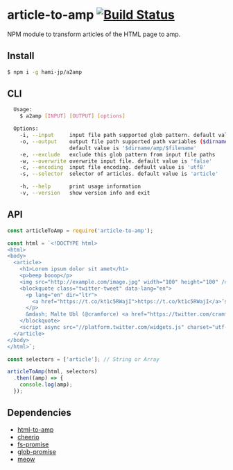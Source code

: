 # article-to-amp [![Build Status](https://travis-ci.org/hami-jp/article-to-amp.svg?branch=master)](https://travis-ci.org/hami-jp/article-to-amp)

NPM module to transform articles of the HTML page to amp.

## Install

```sh
$ npm i -g hami-jp/a2amp
```

## CLI

```sh
  Usage:
    $ a2amp [INPUT] [OUTPUT] [options]

  Options:
    -i, --input     input file path supported glob pattern. default value is '**/*.html'
    -o, --output    output file path supported path variables ($dirname, $filename, $basename, and $extname).
                    default value is '$dirname/amp/$filename'
    -e, --exclude   exclude this glob pattern from input file paths
    -w, --overwrite overwrite input file. default value is 'false'
    -c, --encoding  input file encoding. default value is 'utf8'
    -s, --selector  selector of articles. default value is 'article'

    -h, --help      print usage information
    -v, --version   show version info and exit
```

## API

```js
const articleToAmp = require('article-to-amp');

const html = `<!DOCTYPE html>
<html>
<body>
  <article>
    <h1>Lorem ipsum dolor sit amet</h1>
    <p>beep booop</p>
    <img src="http://example.com/image.jpg" width="100" height="100" />
    <blockquote class="twitter-tweet" data-lang="en">
      <p lang="en" dir="ltr">
        <a href="https://t.co/kt1c5RWajI">https://t.co/kt1c5RWajI</a>’s <a href="https://twitter.com/david_bjorklund">@david_bjorklund</a> published 2 node modules to convert HTML snippets to <a href="https://twitter.com/AMPhtml">@amphtml</a><a href="https://t.co/yB5KMDijh6">https://t.co/yB5KMDijh6</a>
      </p>
      &mdash; Malte Ubl (@cramforce) <a href="https://twitter.com/cramforce/status/697485294531145730">February 10, 2016</a>
    </blockquote>
    <script async src="//platform.twitter.com/widgets.js" charset="utf-8"></script>
  </article>
</body>
</html>`;

const selectors = ['article']; // String or Array

articleToAmp(html, selectors)
  .then((amp) => {
    console.log(amp);
  });
```

## Dependencies

* [html-to-amp](https://github.com/micnews/html-to-amp)
* [cheerio](https://github.com/cheeriojs/cheerio)
* [fs-promise](https://github.com/kevinbeaty/fs-promise)
* [glob-promise](https://github.com/ahmadnassri/glob-promise)
* [meow](https://github.com/sindresorhus/meow)
